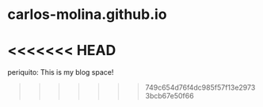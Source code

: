 # carlos-molina.github.io
<<<<<<< HEAD
=======
periquito: This is my blog space!
>>>>>>> 749c654d76f4dc985f57f13e29733bcb67e50f66
